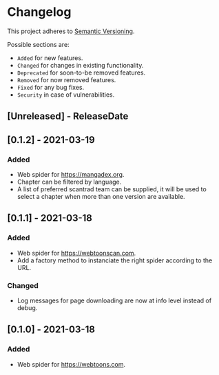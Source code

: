 # Changelog

This project adheres to [Semantic Versioning](https://semver.org/spec/v2.0.0.html).

Possible sections are:

- `Added` for new features.
- `Changed` for changes in existing functionality.
- `Deprecated` for soon-to-be removed features.
- `Removed` for now removed features.
- `Fixed` for any bug fixes.
- `Security` in case of vulnerabilities.

<!-- next-header -->

## [Unreleased] - ReleaseDate

## [0.1.2] - 2021-03-19

### Added

- Web spider for https://mangadex.org.
- Chapter can be filtered by language.
- A list of preferred scantrad team can be supplied, it will be used to select a
  chapter when more than one version are available.

## [0.1.1] - 2021-03-18

### Added

- Web spider for https://webtoonscan.com.
- Add a factory method to instanciate the right spider according to the URL.

### Changed

- Log messages for page downloading are now at info level instead of debug.

## [0.1.0] - 2021-03-18

### Added

- Web spider for https://webtoons.com.

